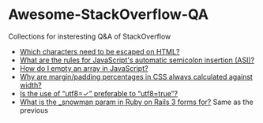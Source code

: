 # Awesome-StackOverflow-QA
Collections for insteresting Q&amp;A of StackOverflow

- [Which characters need to be escaped on HTML?](https://stackoverflow.com/questions/7381974/which-characters-need-to-be-escaped-on-html)
- [What are the rules for JavaScript's automatic semicolon insertion (ASI)?](https://stackoverflow.com/questions/2846283/what-are-the-rules-for-javascripts-automatic-semicolon-insertion-asi)
- [How do I empty an array in JavaScript?](https://stackoverflow.com/questions/1232040/how-do-i-empty-an-array-in-javascript)
- [Why are margin/padding percentages in CSS always calculated against width?](https://stackoverflow.com/questions/11003911/why-are-margin-padding-percentages-in-css-always-calculated-against-width)
- [Is the use of “utf8=✓” preferable to “utf8=true”?](https://softwareengineering.stackexchange.com/questions/168751/is-the-use-of-utf8-preferable-to-utf8-true)
- [What is the _snowman param in Ruby on Rails 3 forms for?](https://stackoverflow.com/questions/3222013/what-is-the-snowman-param-in-ruby-on-rails-3-forms-for/3348524#3348524) Same as the previous
